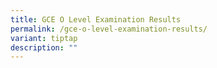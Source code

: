 ```yaml
---
title: GCE O Level Examination Results
permalink: /gce-o-level-examination-results/
variant: tiptap
description: ""
---
```

